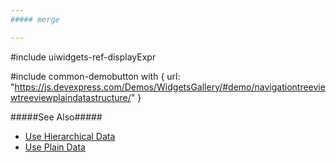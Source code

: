 ```yaml
---
##### merge

---
```

#include uiwidgets-ref-displayExpr

#include common-demobutton with {
    url: "https://js.devexpress.com/Demos/WidgetsGallery/#demo/navigationtreeviewtreeviewplaindatastructure/"
}

#####See Also#####
- [Use Hierarchical Data](/concepts/05%20Widgets/TreeView/05%20Use%20Hierarchical%20Data.md '/Documentation/Guide/Widgets/TreeView/Use_Hierarchical_Data/')
- [Use Plain Data](/concepts/05%20Widgets/TreeView/07%20Use%20Plain%20Data.md '/Documentation/Guide/Widgets/TreeView/Use_Plain_Data/')